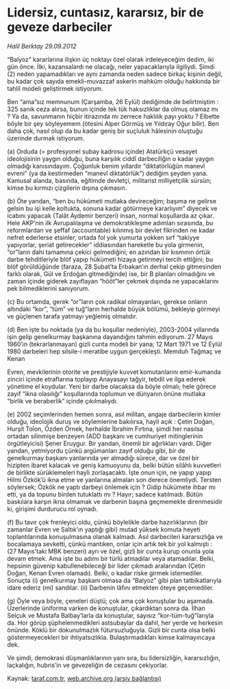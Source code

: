 # Lidersiz, cuntasız, kararsız, bir de geveze darbeciler 

*Halil Berktay 29.09.2012*

<div class="yazi"><p>“Balyoz” kararlarına ilişkin üç noktayı özel olarak irdeleyeceğim dedim, iki gün önce. İlki, kazansalardı ne olacağı, neler yapacaklarıyla ilgiliydi. Şimdi (2) neden yapamadıkları ve aynı zamanda neden sadece birkaç kişinin değil, bu kadar çok sayıda emekli-muvazzaf askerin mahkûm olduğu hakkında bir tahlil modeli geliştirmek istiyorum. </p>
<p>Ben “ama”sız memnunum (Çarşamba, 26 Eylül) dediğimde de belirtmiştim : 325 sanık ceza alırsa, bunun içinde tek tük haksızlıklar da olmuş olamaz mı ? Ya da, savunmanın hiçbir itirazında mı zerrece haklılık payı yoktu ? Elbette böyle bir şey söyleyemem (ötesini Alper Görmüş ve Yıldıray Oğur bilir). Ben daha çok, nasıl olup da bu kadar geniş bir suçluluk hâlesinin oluştuğu üzerinde durmak istiyorum. </p>
<p>(a) Orduda (= profesyonel subay kadrosu içinde) Atatürkçü vesayet ideolojisinin yaygın olduğu, buna karşılık ciddî darbeciliğin o kadar yaygın olmadığı kanısındayım. Çoğunluk benim yıllardır “diktatörlüğün manevî evreni” (ya da kestirmeden “manevî diktatörlük”) dediğim şeyden yana. Kamusal alanda, basında, eğitimde devletçi, militarist milliyetçilik sürsün; kimse bu kırmızı çizgilerin dışına çıkmasın. </p>
<p>(b) Öte yandan, “ben bu hükümeti mutlaka devireceğim; başıma ne gelirse gelsin bu işi kelle koltukta, sonuna kadar götürmeye kararlıyım” diyecek ve icabını yapacak (Talât Aydemir benzeri) insan, normal koşullarda az çıkar. Hele AKP’nin ilk Avrupalılaşma ve demokratikleşme adımları sırasında, bu reformlardan ve şeffaf (accountable) kılınmış bir devlet fikrinden ne kadar nefret ederlerse etsinler, ortada fol yok yumurta yokken sırf “takiyye yapıyorlar, şeriat getirecekler” iddiasından hareketle bu yola girmenin, “or”ların dahi tamamına çekici gelmediğini; en azından bir kısmının örtük darbe tehditleriyle blöf yapıp hükümeti hizaya getirmeyi tercih ettiğini; bu blöf görüldüğünde (faraza, 28 Şubat’ta Erbakan’ın derhal çekip gitmesinden farklı olarak, Gül ve Erdoğan gitmediğinde) ise, bir B planları olmadığını ve zaman içinde giderek zayıflayan “hööt”ler çekmek dışında ne yapacaklarını pek bilmediklerini sanıyorum. </p>
<p>(c) Bu ortamda, gerek “or”ların çok radikal olmayanları, gerekse onların altındaki “kor”, “tüm” ve tuğ”ların herhalde büyük bölümü, bekleyip görmeyi ve güçlenen tarafa yatmayı yeğlemiş olmalıdır. </p>
<p>(d) Ben işte bu noktada (ya da bu koşullar nedeniyle), 2003-2004 yıllarında işin gelip genelkurmay başkanına dayandığını tahmin ediyorum. 27 Mayıs 1960’ın (tekrarlanmayan) gizli cunta modeli bir yana; 12 Mart 1971 ve 12 Eylül 1980 darbeleri hep silsile-i meratibe uygun gerçekleşti. Memduh Tağmaç ve Kenan </p>
<p>Evren, mevkilerinin otorite ve prestijiyle kuvvet komutanlarını emir-kumanda zinciri içinde etraflarına toplayıp Anayasayı tağyir, tebdil ve ilga ederek yönetime el koydular. Yeni bir darbe olacaksa da böyle olmalı; hele görece zayıf “ikna olasılığı” koşullarında toplumun ve dünyanın önüne mutlaka “birlik ve beraberlik” içinde çıkılmalıydı. </p>
<p>(e) 2002 seçimlerinden hemen sonra, asıl militan, angaje darbecilerin kimler olduğu, ideolojik duruş ve söylemlerine bakılırsa, hayli açık : Çetin Doğan, Hurşit Tolon, Özden Örnek, herhalde İbrahim Fırtına, şimdi her nasılsa ortadan silinmişe benzeyen (ADD başkanı ve cumhuriyet mitinglerinin örgütleyicisi) Şener Eruygur. Bir yandan, önemli bir ağırlıkları vardı. Diğer yandan, yetmiyordu çünkü argümanları zayıf olduğu gibi, bir de genelkurmay başkanı yanlarında yer almadığı sürece, dar ve özel bir hizipten ibaret kalacak ve geniş kamuoyunu da, belki bütün silâhlı kuvvetleri de birlikte sürüklemeleri hayli zorlaşacaktı. İşte onun için, ne yapıp yapıp Hilmi Özkök’ü ikna etme ve yanlarına almaları son derece önemliydi. Tersten söylersek; Özkök ne yaptı darbeyi önlemek için ? Gidip hükümete ihbar mı etti, ya da topunu birden tutuklattı mı ? Hayır; sadece katılmadı. Bütün baskılara karşın ikna olmamak ve darbenin başına geçmemekte direnmesidir ki, girişimi durdurucu rol oynadı. </p>
<p>(f) Bu tavır çok frenleyici oldu, çünkü böylelikle darbe hazırlıklarının (bir zamanlar Evren ve Saltık’ın yaptığı gibi) mutad yüksek komuta heyeti toplantılarında konuşulmasına olanak kalmadı. Asıl darbecileri kararsızlığa ve bocalamaya sevketti, çünkü mantıken, onlar için artık tek bir yol kalmıştı : (27 Mayıs’taki MBK benzeri) ayrı ve özel, gizli bir cunta kurup onunla yola devam etmek. Ama işte bu adımı bir türlü atmadılar veya atamadılar. Belki, hepsinin güvenip kabullenebileceği bir lider çıkmadı aralarından (Çetin Doğan, Kenan Evren olamadı). Belki, o kadar riske girmek istemediler. Sonuçta (i) genelkurmay başkanı olmasa da “Balyoz” gibi plan tatbikatlarıyla idare ederiz (mi) sandılar. (ii) Darbenin lâfını etmekten öteye geçemediler. </p>
<p>(g) Öyle veya böyle, çeneleri düştü; çok ama çok konuştular bu aşamada. Üzerlerinde üniforma varken de konuştular, çıkardıktan sonra da. İlhan Selçuk ve Mustafa Balbay’larla da konuştular, sayısız “kor-tüm-tuğ”larıyla da. Hor görüp şüphelenmedikleri astsubaylar da dahil, her yerde ve herkesin önünde. Köklü bir dokunulmazlık fütursuzluğuyla. Gizli bir cunta olsa belki göstermeyecekleri bir ihtiyatsızlıkla. Bulaştırmadıkları kimse kalmayıncaya dek. </p>
<p>Ve şimdi, demokrasi düşmanlıklarının yanı sıra, bu lidersizliğin, kararsızlığın, laçkalığın, hubris’in ve gevezeliğin de cezasını çekiyorlar. </p>
</div>

Kaynak: [taraf.com.tr](http://www.taraf.com.tr/halil-berktay/makale-lidersiz-cuntasiz-kararsiz-bir-de-geveze.htm), [web.archive.org (arşiv bağlantısı)](http://web.archive.org/web/20131022045901/http://www.taraf.com.tr/halil-berktay/makale-lidersiz-cuntasiz-kararsiz-bir-de-geveze.htm)
